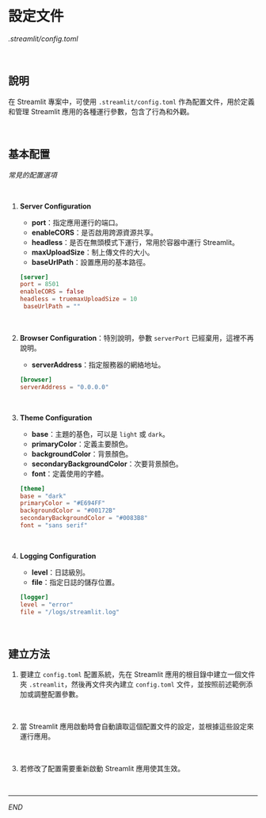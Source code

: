 # 設定文件

_.streamlit/config.toml_

<br>

## 說明

在 Streamlit 專案中，可使用 `.streamlit/config.toml` 作為配置文件，用於定義和管理 Streamlit 應用的各種運行參數，包含了行為和外觀。

<br>

## 基本配置

_常見的配置選項_

<br>

1. **Server Configuration**
   - **port**：指定應用運行的端口。
   - **enableCORS**：是否啟用跨源資源共享。
   - **headless**：是否在無頭模式下運行，常用於容器中運行 Streamlit。
   - **maxUploadSize**：制上傳文件的大小。
   - **baseUrlPath**：設置應用的基本路徑。

   ```toml
   [server]
   port = 8501
   enableCORS = false
   headless = truemaxUploadSize = 10
    baseUrlPath = ""
   ```

<br>

2. **Browser Configuration**：特別說明，參數 `serverPort` 已經棄用，這裡不再說明。
   - **serverAddress**：指定服務器的網絡地址。

   ```toml
   [browser]
   serverAddress = "0.0.0.0"
   ```

<br>

3. **Theme Configuration**
   - **base**：主題的基色，可以是 `light` 或 `dark`。
   - **primaryColor**：定義主要顏色。
   - **backgroundColor**：背景顏色。
   - **secondaryBackgroundColor**：次要背景顏色。
   - **font**：定義使用的字體。

   ```toml
   [theme]
   base = "dark"
   primaryColor = "#E694FF"
   backgroundColor = "#00172B"
   secondaryBackgroundColor = "#0083B8"
   font = "sans serif"
   ```

<br>

4. **Logging Configuration**
   - **level**：日誌級別。
   - **file**：指定日誌的儲存位置。

   ```toml
   [logger]
   level = "error"
   file = "/logs/streamlit.log"
   ```

<br>

## 建立方法

1. 要建立 `config.toml` 配置系統，先在 Streamlit 應用的根目錄中建立一個文件夾 `.streamlit`，然後再文件夾內建立 `config.toml` 文件，並按照前述範例添加或調整配置參數。

<br>

2. 當 Streamlit 應用啟動時會自動讀取這個配置文件的設定，並根據這些設定來運行應用。

<br>

3. 若修改了配置需要重新啟動 Streamlit 應用使其生效。

<br>

___

_END_